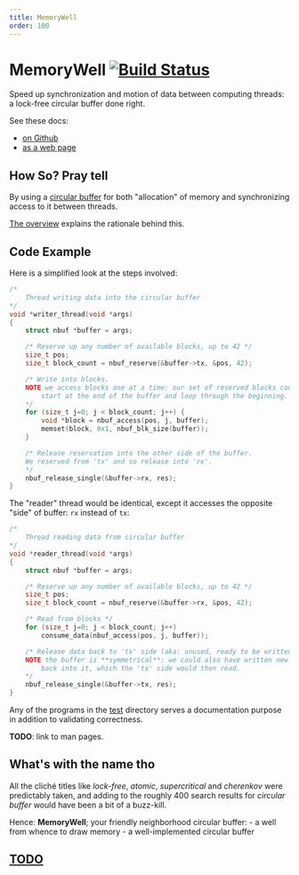 ```yaml
---
title: MemoryWell
order: 100
---
```


# MemoryWell [![Build Status](https://travis-ci.org/siriobalmelli/MemoryWell.svg?branch=master)](https://travis-ci.org/siriobalmelli/MemoryWell)

Speed up synchronization and motion of data between computing threads:
	a lock-free circular buffer done right.

See these docs:

-	[on Github](https://github.com/siriobalmelli/MemoryWell)
-	[as a web page](https://siriobalmelli.github.io/MemoryWell/)

## How So? Pray tell

By using a [circular buffer](docs/overview.md#circularbuffer) for both
	"allocation" of memory and synchronizing access to it between threads.

[The overview](docs/overview.md) explains the rationale behind this.

## Code Example

Here is a simplified look at the steps involved:

```c
/*
	Thread writing data into the circular buffer
*/
void *writer_thread(void *args)
{
	struct nbuf *buffer = args;

	/* Reserve up any number of available blocks, up to 42 */
	size_t pos;
	size_t block_count = nbuf_reserve(&buffer->tx, &pos, 42);

	/* Write into blocks.
	NOTE we access blocks one at a time: our set of reserved blocks could
		start at the end of the buffer and loop through the beginning.
	*/
	for (size_t j=0; j < block_count; j++) {
		void *block = nbuf_access(pos, j, buffer);
		memset(block, 0x1, nbuf_blk_size(buffer));
	}

	/* Release reservation into the other side of the buffer.
	We reserved from 'tx' and so release into 'rx'.
	*/
	nbuf_release_single(&buffer->rx, res);
}
```

The "reader" thread would be identical, except it accesses the opposite "side"
	of buffer: `rx` instead of `tx`:

```c
/*
	Thread reading data from circular buffer
*/
void *reader_thread(void *args)
{
	struct nbuf *buffer = args;

	/* Reserve up any number of available blocks, up to 42 */
	size_t pos;
	size_t block_count = nbuf_reserve(&buffer->rx, &pos, 42);

	/* Read from blocks */
	for (size_t j=0; j < block_count; j++)
		consume_data(nbuf_access(pos, j, buffer));

	/* Release data back to 'tx' side (aka: unused, ready to be written).
	NOTE the buffer is **symmetrical**: we could also have written new data
		back into it, which the 'tx' side would then read.
	*/
	nbuf_release_single(&buffer->tx, res);
}
```

Any of the programs in the [test](test/) directory serves a documentation
	purpose in addition to validating correctness.

**TODO**: link to man pages.

## What's with the name tho

All the cliché titles like *lock-free*, *atomic*, *supercritical* and *cherenkov*
	were predictably taken, and adding to the roughly 400 search results for
	*circular buffer* would have been a bit of a buzz-kill.

Hence: **MemoryWell**; your friendly neighborhood circular buffer:
	- a well from whence to draw memory
	- a well-implemented circular buffer

## [TODO](docs/TODO.md)
